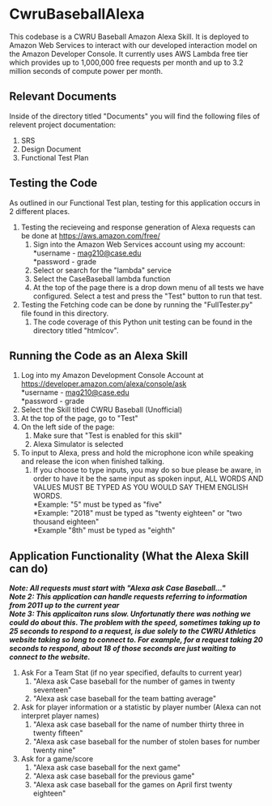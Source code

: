 # CwruBaseballAlexa
This codebase is a CWRU Baseball Amazon Alexa Skill. It is deployed to Amazon Web Services to interact with our developed interaction model on the Amazon Developer Console.
It currently uses AWS Lambda free tier which provides up to 1,000,000 free requests per month and up to 3.2 million seconds of compute power per month.

## Relevant Documents
Inside of the directory titled "Documents" you will find the following files of relevent project documentation:
1. SRS
2. Design Document
3. Functional Test Plan

## Testing the Code
As outlined in our Functional Test plan, testing for this application occurs in 2 different places. 
1. Testing the recieveing and response generation of Alexa requests can be done at https://aws.amazon.com/free/
    1. Sign into the Amazon Web Services account using my account:   
      *username - mag210@case.edu  
      *password - grade  
    2. Select or search for the "lambda" service
    3. Select the CaseBaseball lambda function
    4. At the top of the page there is a drop down menu of all tests we have configured. Select a test and press the "Test" button to run that test.
2. Testing the Fetching code can be done by running the "FullTester.py" file found in this directory.
    1. The code coverage of this Python unit testing can be found in the directory titled "htmlcov".

## Running the Code as an Alexa Skill
1. Log into my Amazon Development Console Account at https://developer.amazon.com/alexa/console/ask  
    *username - mag210@case.edu  
    *password - grade  
2. Select the Skill titled CWRU Baseball (Unofficial)
3. At the top of the page, go to "Test"
4. On the left side of the page:
    1. Make sure that "Test is enabled for this skill"
    2. Alexa Simulator is selected
5. To input to Alexa, press and hold the microphone icon while speaking and release the icon when finished talking.
    1. If you choose to type inputs, you may do so bue please be aware, in order to have it be the same input as spoken input, ALL WORDS AND VALUES MUST BE TYPED AS YOU WOULD SAY THEM ENGLISH WORDS.  
    *Example: "5" must be typed as "five"  
    *Example: "2018" must be typed as "twenty eighteen" or "two thousand eighteen"  
    *Example "8th" must be typed as "eighth"  

## Application Functionality (What the Alexa Skill can do)
***Note: All requests must start with "Alexa ask Case Baseball..."***    
***Note 2: This application can handle requests referring to information from 2011 up to the current year***    
***Note 3: This applicaiton runs slow. Unfortunatly there was nothing we could do about this. The problem with the speed, sometimes taking up to 25 seconds to respond to a request, is due solely to the CWRU Athletics website taking so long to connect to. For example, for a request taking 20 seconds to respond, about 18 of those seconds are just waiting to connect to the website.***    
1. Ask For a Team Stat (if no year specified, defaults to current year)
    1. "Alexa ask Case baseball for the number of games in twenty seventeen"
    2. "Alexa ask case baseball for the team batting average"
2. Ask for player information or a statistic by player number (Alexa can not interpret player names)
    1. "Alexa ask case baseball for the name of number thirty three in twenty fifteen"
    2. "Alexa ask case baseball for the number of stolen bases for number twenty nine"
3. Ask for a game/score
    1. "Alexa ask case baseball for the next game"
    2. "Alexa ask case baseball for the previous game"
    3. "Alexa ask case baseball for the games on April first twenty eighteen"
